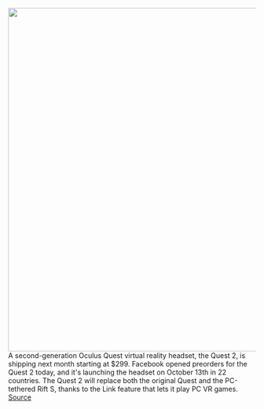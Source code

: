 <img src='https://cdn.vox-cdn.com/thumbor/8iQo4oF53_Krlb6OoXwWMQwi-4o=/0x0:2500x1406/1200x0/filters:focal(0x0:2500x1406):no_upscale()/cdn.vox-cdn.com/uploads/chorus_asset/file/21885662/Oculus_Quest_2_with_controllers.jpg' width='700px' /><br/>
A second-generation Oculus Quest virtual reality headset, the Quest 2, is shipping next month starting at $299. Facebook opened preorders for the Quest 2 today, and it's launching the headset on October 13th in 22 countries. The Quest 2 will replace both the original Quest and the PC-tethered Rift S, thanks to the Link feature that lets it play PC VR games.
<a href='https://www.theverge.com/2020/9/16/21427947/oculus-quest-2-facebook-vr-headset-price-release-date-preorder-connect'> Source <a/>